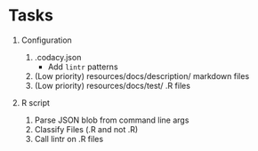 # Tasks

1. Configuration
    1. .codacy.json
        - Add `lintr` patterns
    2. (Low priority) resources/docs/description/ markdown files
    3. (Low priority) resources/docs/test/ .R files


2. R script
    1. Parse JSON blob from command line args
    2. Classify Files (.R and not .R)
    3. Call lintr on .R files
